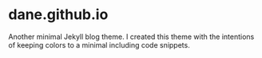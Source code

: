 # dane.github.io

Another minimal Jekyll blog theme. I created this theme with the intentions of
keeping colors to a minimal including code snippets.
